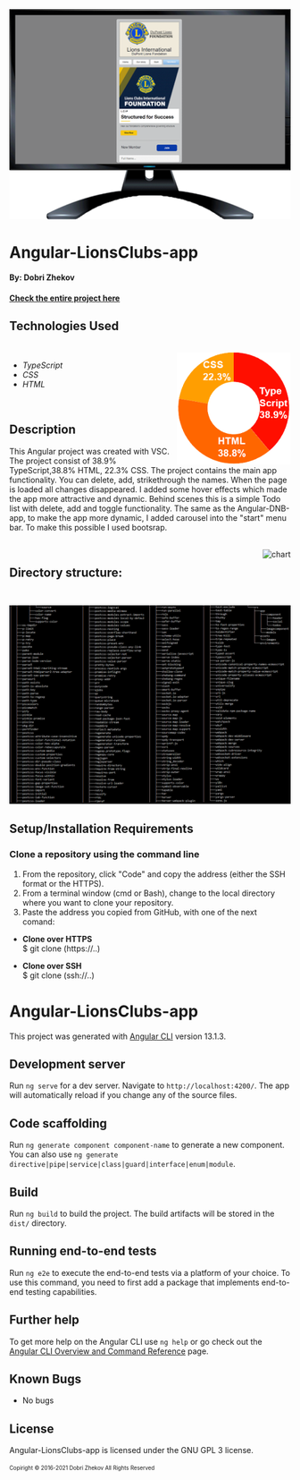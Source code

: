 <img align="justify" alt="chart" width="950px" src="https://github.com/zhekovdobri/Angular-LionsClubs-app/blob/main/src/assets/images/Angular-LionsClubs-app1200px%20Gif.gif">

# Angular-LionsClubs-app

#### By: Dobri Zhekov

#### [<ins>Check the entire project here</ins>](https://zhekovdobri.github.io/Angular-LionsClubs-app/home)

## Technologies Used

<div class=pull-left>

</div>
&nbsp;&nbsp;&nbsp;&nbsp;&nbsp;&nbsp;&nbsp;&nbsp;&nbsp;&nbsp;&nbsp;&nbsp;&nbsp;&nbsp;&nbsp;
<div class=pull-right>
<img align="right" alt="chart" height="200px" src="https://github.com/zhekovdobri/Angular-LionsClubs-app/blob/main/src/assets/images/Angular-LionsClubs-app%20language%20chart.png">
</div>

* _TypeScript_
* _CSS_
* _HTML_


<br />

## Description
This Angular project was created with VSC. The project consist of 38.9% TypeScript,38.8% HTML, 22.3% CSS. The project contains the main app functionality. You can delete, add, strikethrough the names. When the page is loaded all changes disappeared. I added some hover effects which made the app more attractive and dynamic. Behind scenes this is a simple Todo list with delete, add and toggle functionality. The same as the Angular-DNB-app, to make the app more dynamic, I added carousel into the "start" menu bar. To make this possible I used bootsrap. 

</div>
&nbsp;&nbsp;&nbsp;&nbsp;&nbsp;&nbsp;&nbsp;&nbsp;&nbsp;&nbsp;&nbsp;&nbsp;&nbsp;&nbsp;&nbsp;
<div class=pull-right>
<img align="right" alt="chart" height="100px" src="https://github.com/zhekovdobri/Angular-project-LionClub/blob/main/src/assets/images/Directory_structure_logo.png">
</div>

## Directory structure:

<img alt="chart" src="https://github.com/zhekovdobri/Angular-LionsClubs-app/blob/main/LionClub%20directory%20structure.png">

## Setup/Installation Requirements

### Clone a repository using the command line 

1. From the repository, click "Code" and copy the address (either the SSH format or the HTTPS). 
2. From a terminal window (cmd or Bash), change to the local directory where you want to clone your repository.
3. Paste the address you copied from GitHub, with one of the next comand:

* **Clone over HTTPS**<br>
  $ git clone (https://..)
  
* **Clone over SSH**<br>
  $ git clone (ssh://..)

# Angular-LionsClubs-app

This project was generated with [Angular CLI](https://github.com/angular/angular-cli) version 13.1.3.

## Development server

Run `ng serve` for a dev server. Navigate to `http://localhost:4200/`. The app will automatically reload if you change any of the source files.

## Code scaffolding

Run `ng generate component component-name` to generate a new component. You can also use `ng generate directive|pipe|service|class|guard|interface|enum|module`.

## Build

Run `ng build` to build the project. The build artifacts will be stored in the `dist/` directory.

## Running end-to-end tests

Run `ng e2e` to execute the end-to-end tests via a platform of your choice. To use this command, you need to first add a package that implements end-to-end testing capabilities.

## Further help

To get more help on the Angular CLI use `ng help` or go check out the [Angular CLI Overview and Command Reference](https://angular.io/cli) page.

## Known Bugs

* No bugs

## License


Angular-LionsClubs-app is licensed under the GNU GPL 3 license.

<sub><sup>Copiright © 2016-2021 Dobri Zhekov All Rights Reserved</sup></sub>
